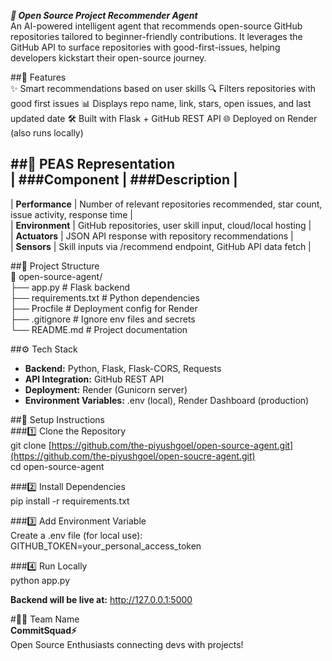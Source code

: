 ***🤖 Open Source Project Recommender Agent***  
An AI-powered intelligent agent that recommends open-source GitHub repositories tailored to beginner-friendly contributions. It leverages the GitHub API to surface repositories with good-first-issues, helping developers kickstart their open-source journey.

##🚀 Features  
✨ Smart recommendations based on user skills
🔍 Filters repositories with good first issues
📊 Displays repo name, link, stars, open issues, and last updated date
🛠️ Built with Flask + GitHub REST API
🌐 Deployed on Render (also runs locally)

##🧠 PEAS Representation  
| ###Component    |                                     ###Description                                     |  
------------------------------------------------------------------------------------------------------------   
| **Performance** | Number of relevant repositories recommended, star count, issue activity, response time |   
| **Environment** |            GitHub repositories, user skill input, cloud/local hosting                  |   
| **Actuators**   |                 JSON API response with repository recommendations                      |   
| **Sensors**     |             Skill inputs via /recommend endpoint, GitHub API data fetch                |   



##📂 Project Structure  
📁 open-source-agent/  
├── app.py             # Flask backend  
├── requirements.txt   # Python dependencies  
├── Procfile           # Deployment config for Render  
├── .gitignore         # Ignore env files and secrets  
└── README.md          # Project documentation  



##⚙️ Tech Stack  
- **Backend:** Python, Flask, Flask-CORS, Requests  
- **API Integration:** GitHub REST API  
- **Deployment:** Render (Gunicorn server)  
- **Environment Variables:** .env (local), Render Dashboard (production)  

##🔑 Setup Instructions  
###1️⃣ Clone the Repository  
git clone [https://github.com/the-piyushgoel/open-source-agent.git](https://github.com/the-piyushgoel/open-soucre-agent.git)  
cd open-source-agent  


###2️⃣ Install Dependencies  
pip install -r requirements.txt  


###3️⃣ Add Environment Variable  
Create a .env file (for local use):  
GITHUB_TOKEN=your_personal_access_token  


###4️⃣ Run Locally  
python app.py  


**Backend will be live at:** http://127.0.0.1:5000  

#👨‍💻 Team Name  
**CommitSquad⚡**  
Open Source Enthusiasts connecting devs with projects!  
